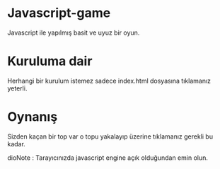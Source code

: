 # Javascript-game
Javascript ile yapılmış basit ve uyuz bir oyun.

# Kuruluma dair #
Herhangi bir kurulum istemez sadece index.html dosyasına tıklamanız yeterli.

# Oynanış #
Sizden kaçan bir top var o topu yakalayıp üzerine tıklamanız gerekli bu kadar.

dioNote : Tarayıcınızda javascript engine açık olduğundan emin olun.
